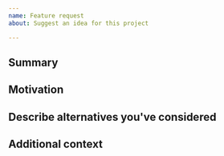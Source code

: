 ```yaml
---
name: Feature request
about: Suggest an idea for this project

---
```


<!--

Have you read mlnck.me's Code of Conduct? By filing an Issue, you are expected to comply with it, including treating everyone with respect: https://github.com/mlnck/.opensource/blob/master/CODE_OF_CONDUCT.md

---

Keep in mind that requests may not be seen in a timely manner. We strongly prefer that you consider working on an already existing issue before filing this request.

If you're convinced that the feature you want takes precedence, please explain why that's the case by completely filling out the issue template below.

Please note that even after reviewing the request the mlnck.me team has finite resources so it's unlikely that we'll work on feature requests. If we're interested in a particular feature however, we'll follow up and ask you to submit an RFC to talk about it in more detail.

-->

## Summary

<!-- One paragraph explanation of the feature. -->

## Motivation

<!-- Why are we doing this? What use cases does it support? What is the expected outcome? -->

## Describe alternatives you've considered

<!-- A clear and concise description of the alternative solutions you've considered. Be sure to explain why mlnck.me's existing customizability isn't suitable for this feature. -->

## Additional context

<!-- Add any other context or screenshots about the feature request here. -->
